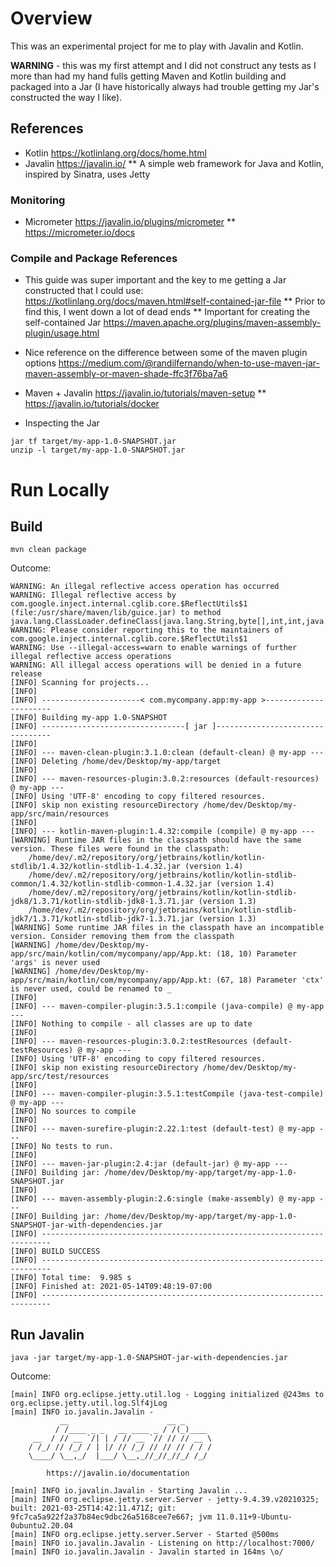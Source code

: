 # Overview
This was an experimental project for me to play with Javalin and Kotlin.

**WARNING** - this was my first attempt and I did not construct any tests as I more than had my hand fulls getting
Maven and Kotlin building and packaged into a Jar (I have historically always had trouble getting my Jar's constructed
the way I like). 

## References
* Kotlin https://kotlinlang.org/docs/home.html
* Javalin https://javalin.io/
** A simple web framework for Java and Kotlin, inspired by Sinatra, uses Jetty

### Monitoring
* Micrometer https://javalin.io/plugins/micrometer
** https://micrometer.io/docs

### Compile and Package References
* This guide was super important and the key to me getting a Jar constructed that I could use: https://kotlinlang.org/docs/maven.html#self-contained-jar-file
** Prior to find this, I went down a lot of dead ends
** Important for creating the self-contained Jar https://maven.apache.org/plugins/maven-assembly-plugin/usage.html
* Nice reference on the difference between some of the maven plugin options https://medium.com/@randilfernando/when-to-use-maven-jar-maven-assembly-or-maven-shade-ffc3f76ba7a6
* Maven + Javalin https://javalin.io/tutorials/maven-setup
** https://javalin.io/tutorials/docker

* Inspecting the Jar
```text
jar tf target/my-app-1.0-SNAPSHOT.jar
unzip -l target/my-app-1.0-SNAPSHOT.jar
```

# Run Locally

## Build
```text
mvn clean package
```

Outcome:
```text
WARNING: An illegal reflective access operation has occurred
WARNING: Illegal reflective access by com.google.inject.internal.cglib.core.$ReflectUtils$1 (file:/usr/share/maven/lib/guice.jar) to method java.lang.ClassLoader.defineClass(java.lang.String,byte[],int,int,java.security.ProtectionDomain)
WARNING: Please consider reporting this to the maintainers of com.google.inject.internal.cglib.core.$ReflectUtils$1
WARNING: Use --illegal-access=warn to enable warnings of further illegal reflective access operations
WARNING: All illegal access operations will be denied in a future release
[INFO] Scanning for projects...
[INFO] 
[INFO] ----------------------< com.mycompany.app:my-app >----------------------
[INFO] Building my-app 1.0-SNAPSHOT
[INFO] --------------------------------[ jar ]---------------------------------
[INFO] 
[INFO] --- maven-clean-plugin:3.1.0:clean (default-clean) @ my-app ---
[INFO] Deleting /home/dev/Desktop/my-app/target
[INFO] 
[INFO] --- maven-resources-plugin:3.0.2:resources (default-resources) @ my-app ---
[INFO] Using 'UTF-8' encoding to copy filtered resources.
[INFO] skip non existing resourceDirectory /home/dev/Desktop/my-app/src/main/resources
[INFO] 
[INFO] --- kotlin-maven-plugin:1.4.32:compile (compile) @ my-app ---
[WARNING] Runtime JAR files in the classpath should have the same version. These files were found in the classpath:
    /home/dev/.m2/repository/org/jetbrains/kotlin/kotlin-stdlib/1.4.32/kotlin-stdlib-1.4.32.jar (version 1.4)
    /home/dev/.m2/repository/org/jetbrains/kotlin/kotlin-stdlib-common/1.4.32/kotlin-stdlib-common-1.4.32.jar (version 1.4)
    /home/dev/.m2/repository/org/jetbrains/kotlin/kotlin-stdlib-jdk8/1.3.71/kotlin-stdlib-jdk8-1.3.71.jar (version 1.3)
    /home/dev/.m2/repository/org/jetbrains/kotlin/kotlin-stdlib-jdk7/1.3.71/kotlin-stdlib-jdk7-1.3.71.jar (version 1.3)
[WARNING] Some runtime JAR files in the classpath have an incompatible version. Consider removing them from the classpath
[WARNING] /home/dev/Desktop/my-app/src/main/kotlin/com/mycompany/app/App.kt: (18, 10) Parameter 'args' is never used
[WARNING] /home/dev/Desktop/my-app/src/main/kotlin/com/mycompany/app/App.kt: (67, 18) Parameter 'ctx' is never used, could be renamed to _
[INFO] 
[INFO] --- maven-compiler-plugin:3.5.1:compile (java-compile) @ my-app ---
[INFO] Nothing to compile - all classes are up to date
[INFO] 
[INFO] --- maven-resources-plugin:3.0.2:testResources (default-testResources) @ my-app ---
[INFO] Using 'UTF-8' encoding to copy filtered resources.
[INFO] skip non existing resourceDirectory /home/dev/Desktop/my-app/src/test/resources
[INFO] 
[INFO] --- maven-compiler-plugin:3.5.1:testCompile (java-test-compile) @ my-app ---
[INFO] No sources to compile
[INFO] 
[INFO] --- maven-surefire-plugin:2.22.1:test (default-test) @ my-app ---
[INFO] No tests to run.
[INFO] 
[INFO] --- maven-jar-plugin:2.4:jar (default-jar) @ my-app ---
[INFO] Building jar: /home/dev/Desktop/my-app/target/my-app-1.0-SNAPSHOT.jar
[INFO] 
[INFO] --- maven-assembly-plugin:2.6:single (make-assembly) @ my-app ---
[INFO] Building jar: /home/dev/Desktop/my-app/target/my-app-1.0-SNAPSHOT-jar-with-dependencies.jar
[INFO] ------------------------------------------------------------------------
[INFO] BUILD SUCCESS
[INFO] ------------------------------------------------------------------------
[INFO] Total time:  9.985 s
[INFO] Finished at: 2021-05-14T09:48:19-07:00
[INFO] ------------------------------------------------------------------------
```

## Run Javalin
```text
java -jar target/my-app-1.0-SNAPSHOT-jar-with-dependencies.jar
```

Outcome:
```text
[main] INFO org.eclipse.jetty.util.log - Logging initialized @243ms to org.eclipse.jetty.util.log.Slf4jLog
[main] INFO io.javalin.Javalin - 
           __                      __ _
          / /____ _ _   __ ____ _ / /(_)____
     __  / // __ `/| | / // __ `// // // __ \
    / /_/ // /_/ / | |/ // /_/ // // // / / /
    \____/ \__,_/  |___/ \__,_//_//_//_/ /_/

        https://javalin.io/documentation

[main] INFO io.javalin.Javalin - Starting Javalin ...
[main] INFO org.eclipse.jetty.server.Server - jetty-9.4.39.v20210325; built: 2021-03-25T14:42:11.471Z; git: 9fc7ca5a922f2a37b84ec9dbc26a5168cee7e667; jvm 11.0.11+9-Ubuntu-0ubuntu2.20.04
[main] INFO org.eclipse.jetty.server.Server - Started @500ms
[main] INFO io.javalin.Javalin - Listening on http://localhost:7000/
[main] INFO io.javalin.Javalin - Javalin started in 164ms \o/
```

